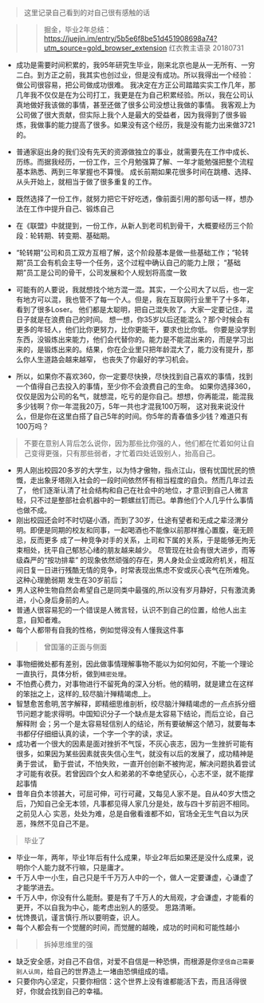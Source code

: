 > 这里记录自己看到的对自己很有感触的话

>> 掘金，毕业2年总结：https://juejin.im/entry/5b5e6f8be51d451908698a74?utm_source=gold_browser_extension 红衣教主语录  20180731
* 成功是需要时间积累的，我95年研究生毕业，刚来北京也是从一无所有、一穷二白。到方正之前，我其实也创过业，但是没有成功。所以我得出一个经验：做公司很容易，把公司做成功很难。
  我决定在方正公司踏踏实实工作几年，那几年我不仅仅是在为公司打工，我更是在为自己积累经验。所以，我在公司认真地做好我该做的事情，甚至还做了很多公司没想让我做的事情。
  我客观上为公司做了很大贡献，但实际上我个人是最大的受益者，因为我得到了很多锻炼，我做事的能力提高了很多。如果没有这个经历，我是没有能力出来做3721的。
  
* 普通家庭出身的我们没有先天的资源做独立的事业，就需要先在工作中成长、历练。而据我经历，一份工作，三个月勉强算了解、一年才能勉强把整个流程基本熟悉、两到三年掌握也不算慢。
  成长前期如果花很多时间在跳槽、选择、从头开始上，就相当于做了很多重复的工作。

* 既然选择了一份工作，就努力把它干好吃透，像前面引用的那句话一样，想办法在工作中提升自己、锻炼自己
* 在《联盟》中就提到，一份工作，从新人到老司机到骨干，大概要经历三个阶段：轮转期、转变期、基础期。

* “轮转期”公司和员工双方互相了解，这个阶段基本是做一些基础工作；“轮转期”员工会有机会主导一个任务，这个过程中确认自己的能力上限；
  “基础期”员工是公司的骨干，公司发展和个人规划将高度一致
  
* 可能有的人要说，我就想找个地方混一混。其实，一个公司大了以后，也一定有地方可以混，我也管不了每一个人。但是，我在互联网行业里干了十多年，看到了很多Loser。
  他们都是太聪明，把自己混失败了。大家一定要记住，混日子就是在浪费自己的时间。 想一想，你35岁以后还能混么？那个时候会有更多的年轻人，他们比你更努力，比你更能干，要求也比你低。
  你要是没学到东西，没锻炼出来能力，他们会代替你的。能力是不能混出来的，而是学习出来的，是锻炼出来的。结果，你在企业里只把年龄混大了，能力没有提升，那么你人生道路会越来越窄，
  也丧失了你最好的学习机会。

* 所以，如果你不喜欢360，你一定要尽快换，尽快找到自己喜欢的事情，找到一个值得自己去投入的事情，至少你不会浪费自己的生命。
  如果你选择360，仅仅是因为公司的名气，就想混，吃亏的是你自己。想想，你再能混，能混我多少钱啊？你一年混我20万，5年一共也才混我100万啊，
  这对我来说没什么，但是你在这里白搭了自己5年的时间。你5年的青春值多少钱？难道只有100万吗？ 
 
  
> 不要在意别人背后怎么说你，因为那些比你强的人，他们都在忙着如何让自己变得更强，只有那些弱者，才忙着四处诋毁别人，抬高自己。

* 男人刚出校园20多岁的大学生，以为恃才傲物，指点江山，很有忧国忧民的愤慨，走出象牙塔刚入社会的一段时间依然怀有相当程度的自负。然而几年过去了，
  他们逐渐认清了社会结构和自己在社会中的地位，才意识到自己人微言轻，只不过是整部社会机器中的一颗螺丝钉而已。单靠他们个人几乎什么事情也做不成。
* 刚出校园还会时不时切磋小酒，而到了30岁，仕途有望者和无成之辈泾渭分明。即便是同期的校友和同事，一起喝酒也不能像以前那样推心置腹，毫无顾忌，反而更多   成了一种竞争对手的关系，上司和下属的关系，于是能够无拘无束相处，抚平自己郁怒心绪的朋友越来越少。 尽管现在社会有很大进步，而等级森严的“按功排辈”
  的现象依然顽强的存在，男人身处企业或政府机关，相互间日复一日进行残酷无情的竞争，时常表现出焦虑不安或灰心丧气在所难免。 这种心理脆弱期
  发生在30岁前后；
* 男人这种生物自然会希望自己是同类中最强的,所以没有岁月静好，只有激流勇进，小心身后身前的人。
* 普通人很容易犯的一个错误是人微言轻，认识不到自己的位置，给他人出主意，自知者难。
* 每个人都带有自我的性格，例如觉得没有人懂我这件事
>> 曾国藩的正面与侧面
* 事物细微处都有差别，因此做事情理解事物不能以为如何如何，不能一个理论一直执行，具体分析，做到`精密处理`。
* 不怕费心费力，对事物进行不留死角的深入分析。他的精明，就是建立在这样的笨拙之上，这样的_较尽脑汁殚精竭虑_上。
* 智慧愈苦愈明,苦字解释，即精细思维剖析，绞尽脑汁殚精竭虑的一点点拆分细节问题才能求得明。中国知识分子一个缺点是太容易下结论，而后立论，自己解释附       会；另一个是太容易轻信别人的结论，所有要破解这个陋习，就要每本书都仔仔细细认真的读，一个字一个字的读，求证。
* 成功者一个很大的因素是面对挫折不气馁，不灰心丧志，因为一生挫折可能有很多，如果因为某些因素就丧失信心生气，就没有以后的发展了，成功精神是勇于尝试，
  勤于尝试，不怕失败，一直开创创新不被拘泥，解决问题执着尝试才可能有收获。若曾因四个女人和弟弟的不幸绝望灰心，心志不坚，就不能撑起事情
* 昔年自负本领甚大，可屈可伸，可行可藏，又每见人家不是。自从40岁大悟之后，乃知自己全无本领，凡事都见得人家几分是处，故与四十岁前迥不相同。之前见人心   实恶，处处为难，总是自傲看谁都不如，官场全无生气自以为厌恶，殊然不见自己不是。

> 毕业了
* 毕业一年，两年，毕业1年后有什么成果，毕业2年后如果还是没什么成果，说明你个人能力就不行嘛，只是庸才。
* 千万人中一小生，自己只是千千万万人中的一个，做人一定要谦虚，心谦虚了才能学进去。
* 千万人中，你没有什么能耐。要是有了千万人的大局观，才会谦虚，才能看的更开，不以自我为中心，能考虑出别人的感受。 思路清晰。
* 忧馋畏讥，谨言慎行.所以要明查，识人。
* 每个人都会有一个觉醒的时间，而觉醒的越晚，成功的时间和可能性越小

>>拆掉思维里的强
* 缺乏安全感，对自己不自信，对爱不自信是一种恐惧，而根源是你`坚信自己需要别人认同`，给自己的世界造上一堵由恐惧组成的墙。
* 只要你内心坚定，只要你相信：这个世界上没有谁都能活下去，而且活得很好，你就会找到自己的幸福。
